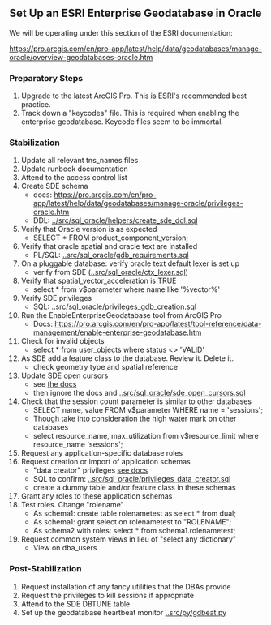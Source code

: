 ## Set Up an ESRI Enterprise Geodatabase in Oracle 

We will be operating under this section of the ESRI documentation:

https://pro.arcgis.com/en/pro-app/latest/help/data/geodatabases/manage-oracle/overview-geodatabases-oracle.htm

### Preparatory Steps

1. Upgrade to the latest ArcGIS Pro. This is ESRI's recommended best practice.
2. Track down a "keycodes" file.  This is required when enabling the enterprise geodatabase. Keycode files seem to be immortal.


### Stabilization

1. Update all relevant tns_names files
2. Update runbook documentation
3. Attend to the access control list 
4. Create SDE schema
    * docs: https://pro.arcgis.com/en/pro-app/latest/help/data/geodatabases/manage-oracle/privileges-oracle.htm
    * DDL: [../src/sql_oracle/helpers/create_sde_ddl.sql](../src/sql_oracle/helpers/create_sde_ddl.sql)
5. Verify that Oracle version is as expected
    * SELECT * FROM product_component_version;
6. Verify that oracle spatial and oracle text are installed
    * PL/SQL: [..src/sql_oracle/gdb_requirements.sql](../src/sql_oracle/gdb_requirements.sql) 
7. On a pluggable database: verify oracle text default lexer is set up 
    * verify from SDE ([..src/sql_oracle/ctx_lexer.sql](../src/sql_oracle/ctx_lexer.sql))
8. Verify that spatial_vector_acceleration is TRUE
    * select * from v$parameter where name like '%vector%'
9. Verify SDE privileges                
    * SQL: [..src/sql_oracle/privileges_gdb_creation.sql](../src/sql_oracle/privileges_gdb_creation.sql)
10. Run the EnableEnterpriseGeodatabase tool from ArcGIS Pro
    * Docs: https://pro.arcgis.com/en/pro-app/latest/tool-reference/data-management/enable-enterprise-geodatabase.htm
11. Check for invalid objects
    * select * from user_objects where status <> 'VALID'
12. As SDE add a feature class to the database.  Review it. Delete it.
    * check geometry type and spatial reference
13. Update SDE open cursors
    * see [the docs](https://pro.arcgis.com/en/pro-app/latest/help/data/geodatabases/manage-oracle/update-open-cursors.htm)
    * then ignore the docs and [..src/sql_oracle/sde_open_cursors.sql](../src/sql_oracle/sde_open_cursors.sql)
14. Check that the session count parameter is similar to other databases
    * SELECT name, value FROM v$parameter WHERE name = 'sessions';
    * Though take into consideration the high water mark on other databases
    * select resource_name, max_utilization from v$resource_limit where resource_name  'sessions';
15. Request any application-specific database roles
16. Request creation or import of application schemas
    * "data creator" privileges [see  docs](https://pro.arcgis.com/en/pro-app/help/data/geodatabases/manage-oracle/privileges-oracle.htm)
    * SQL to confirm: [..src/sql_oracle/privileges_data_creator.sql](../src/sql_oracle/privileges_data_creator.sql)
    * create a dummy table and/or feature class in these schemas
18. Grant any roles to these application schemas
19. Test roles. Change "rolename"
    * As schema1: create table rolenametest as select * from dual;
    * As schema1: grant select on rolenametest to "ROLENAME";
    * As schema2 with roles: select * from schema1.rolenametest; 
20. Request common system views in lieu of "select any dictionary"
    * View on dba_users


### Post-Stabilization

1. Request installation of any fancy utilities that the DBAs provide
2. Request the privileges to kill sessions if appropriate
3. Attend to the SDE DBTUNE table
4. Set up the geodatabase heartbeat monitor [..src/py/gdbeat.py](../src/py/gdbeat.py)

